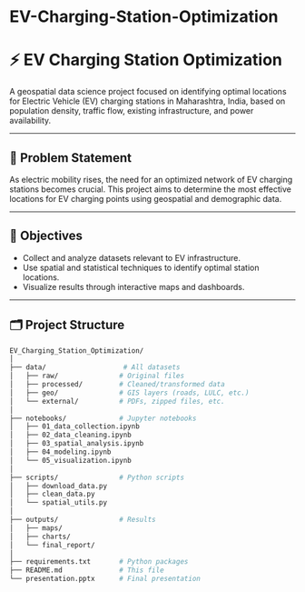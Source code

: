 # EV-Charging-Station-Optimization
# ⚡ EV Charging Station Optimization

A geospatial data science project focused on identifying optimal locations for Electric Vehicle (EV) charging stations in Maharashtra, India, based on population density, traffic flow, existing infrastructure, and power availability.

---

## 📌 Problem Statement

As electric mobility rises, the need for an optimized network of EV charging stations becomes crucial. This project aims to determine the most effective locations for EV charging points using geospatial and demographic data.

---

## 🎯 Objectives

- Collect and analyze datasets relevant to EV infrastructure.
- Use spatial and statistical techniques to identify optimal station locations.
- Visualize results through interactive maps and dashboards.

---

## 🗂️ Project Structure

```bash
EV_Charging_Station_Optimization/
│
├── data/                   # All datasets
│   ├── raw/               # Original files
│   ├── processed/         # Cleaned/transformed data
│   ├── geo/               # GIS layers (roads, LULC, etc.)
│   └── external/          # PDFs, zipped files, etc.
│
├── notebooks/             # Jupyter notebooks
│   ├── 01_data_collection.ipynb
│   ├── 02_data_cleaning.ipynb
│   ├── 03_spatial_analysis.ipynb
│   ├── 04_modeling.ipynb
│   └── 05_visualization.ipynb
│
├── scripts/               # Python scripts
│   ├── download_data.py
│   ├── clean_data.py
│   └── spatial_utils.py
│
├── outputs/               # Results
│   ├── maps/
│   ├── charts/
│   └── final_report/
│
├── requirements.txt       # Python packages
├── README.md              # This file
└── presentation.pptx      # Final presentation

